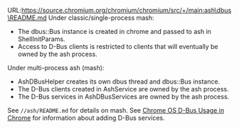 URL:https://source.chromium.org/chromium/chromium/src/+/main:ash\dbus\README.md
Under classic/single-process mash:
* The dbus::Bus instance is created in chrome and passed to ash in
  ShellInitParams.
* Access to D-Bus clients is restricted to clients that will eventually be owned
  by the ash process.

Under multi-process ash (mash):
* AshDBusHelper creates its own dbus thread and dbus::Bus instance.
* The D-Bus clients created in AshService are owned by the ash process.
* The D-Bus services in AshDBusServices are owned by the ash process.

See `//ash/README.md` for details on mash.
See [Chrome OS D-Bus Usage in Chrome] for information about adding D-Bus
services.

[Chrome OS D-Bus Usage in Chrome]: https://chromium.googlesource.com/chromiumos/docs/+/HEAD/dbus_in_chrome.md
